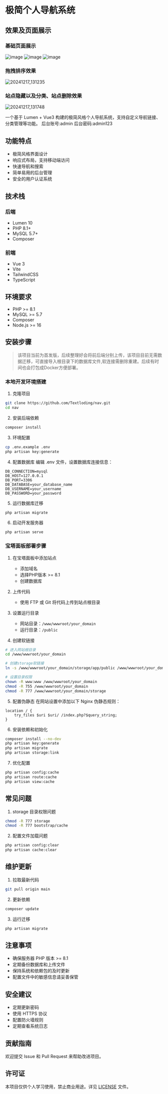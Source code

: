 # 极简个人导航系统

## 效果及页面展示

### 基础页面展示

![image](https://github.com/user-attachments/assets/dda858b6-5f13-4c87-88ee-6ec6d7b17809)
![image](https://github.com/user-attachments/assets/c60da401-3cdd-4156-b6b3-4e5eb6af2cf1)
![image](https://github.com/user-attachments/assets/f7c33d32-da58-4212-9cfe-954a4618e7c5)

### 拖拽排序效果

![20241217_131235](https://github.com/user-attachments/assets/39ff94f7-265d-4141-b7bc-d434ea0a58ba)

### 站点隐藏以及分类、站点删除效果

![20241217_131748](https://github.com/user-attachments/assets/750b2e27-ca32-43d5-9ca3-29714708644d)





一个基于 Lumen + Vue3 构建的极简风格个人导航系统，支持自定义导航链接、分类管理等功能。
后台账号:admin   后台密码:admin123

## 功能特点

- 极简风格界面设计
- 响应式布局，支持移动端访问
- 快速导航和搜索
- 简单易用的后台管理
- 安全的用户认证系统

## 技术栈

### 后端
- Lumen 10
- PHP 8.1+
- MySQL 5.7+
- Composer

### 前端
- Vue 3
- Vite
- TailwindCSS
- TypeScript

## 环境要求

- PHP >= 8.1
- MySQL >= 5.7
- Composer
- Node.js >= 16

## 安装步骤

> 该项目当前为首发版，后续整理好会将前后端分别上传，该项目目前无需数据迁移，可直接导入根目录下的数据库文件,软连接需删除重建。后续有时间也会打包成Docker方便部署。

### 本地开发环境搭建

1. 克隆项目
```bash
git clone https://github.com/Textloding/nav.git
cd nav
```

2. 安装后端依赖
```bash
composer install
```

3. 环境配置
```bash
cp .env.example .env
php artisan key:generate
```

4. 配置数据库
编辑 .env 文件，设置数据库连接信息：
```
DB_CONNECTION=mysql
DB_HOST=127.0.0.1
DB_PORT=3306
DB_DATABASE=your_database_name
DB_USERNAME=your_username
DB_PASSWORD=your_password
```

5. 运行数据库迁移
```bash
php artisan migrate
```

6. 启动开发服务器
```bash
php artisan serve
```

### 宝塔面板部署步骤

1. 在宝塔面板中添加站点
   - 添加域名
   - 选择PHP版本 >= 8.1
   - 创建数据库

2. 上传代码
   - 使用 FTP 或 Git 将代码上传到站点根目录

3. 设置运行目录
   - 网站目录：`/www/wwwroot/your_domain`
   - 运行目录：`/public`

4. 创建软链接
```bash
# 进入网站根目录
cd /www/wwwroot/your_domain

# 创建storage软链接
ln -s /www/wwwroot/your_domain/storage/app/public /www/wwwroot/your_domain/public/storage

# 设置目录权限
chown -R www:www /www/wwwroot/your_domain
chmod -R 755 /www/wwwroot/your_domain
chmod -R 777 /www/wwwroot/your_domain/storage
```

5. 配置伪静态
在网站设置中添加以下 Nginx 伪静态规则：
```nginx
location / {
    try_files $uri $uri/ /index.php?$query_string;
}
```

6. 安装依赖和初始化
```bash
composer install --no-dev
php artisan key:generate
php artisan migrate
php artisan storage:link
```

7. 优化配置
```bash
php artisan config:cache
php artisan route:cache
php artisan view:cache
```

## 常见问题

1. storage 目录权限问题
```bash
chmod -R 777 storage
chmod -R 777 bootstrap/cache
```

2. 配置文件加载问题
```bash
php artisan config:clear
php artisan cache:clear
```

## 维护更新

1. 拉取最新代码
```bash
git pull origin main
```

2. 更新依赖
```bash
composer update
```

3. 运行迁移
```bash
php artisan migrate
```

## 注意事项

- 确保服务器 PHP 版本 >= 8.1
- 定期备份数据库和上传文件
- 保持系统和依赖包的及时更新
- 配置文件中的敏感信息请妥善保管

## 安全建议

- 定期更新密码
- 使用 HTTPS 协议
- 配置防火墙规则
- 定期查看系统日志

## 贡献指南

欢迎提交 Issue 和 Pull Request 来帮助改进项目。

## 许可证

本项目仅供个人学习使用，禁止商业用途。详见 [LICENSE](LICENSE) 文件。
